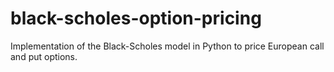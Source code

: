 # black-scholes-option-pricing
Implementation of the Black-Scholes model in Python to price European call and put options.
